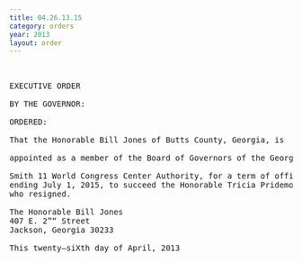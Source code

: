 ```yaml
---
title: 04.26.13.15
category: orders
year: 2013
layout: order
---
```


<pre> 

EXECUTIVE ORDER

BY THE GOVERNOR:

ORDERED:

That the Honorable Bill Jones of Butts County, Georgia, is

appointed as a member of the Board of Governors of the George L.

Smith 11 World Congress Center Authority, for a term of office
ending July 1, 2015, to succeed the Honorable Tricia Pridemore,
who resigned.

The Honorable Bill Jones
407 E. 2”“ Street
Jackson, Georgia 30233

This twenty—siXth day of April, 2013

   

</pre>
